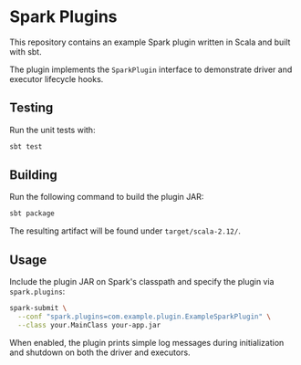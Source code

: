 # Spark Plugins

This repository contains an example Spark plugin written in Scala and built with sbt.

The plugin implements the `SparkPlugin` interface to demonstrate driver and executor lifecycle hooks.

## Testing

Run the unit tests with:

```bash
sbt test
```

## Building

Run the following command to build the plugin JAR:

```bash
sbt package
```

The resulting artifact will be found under `target/scala-2.12/`.

## Usage

Include the plugin JAR on Spark's classpath and specify the plugin via `spark.plugins`:

```bash
spark-submit \
  --conf "spark.plugins=com.example.plugin.ExampleSparkPlugin" \
  --class your.MainClass your-app.jar
```

When enabled, the plugin prints simple log messages during initialization and shutdown on both the driver and executors.
